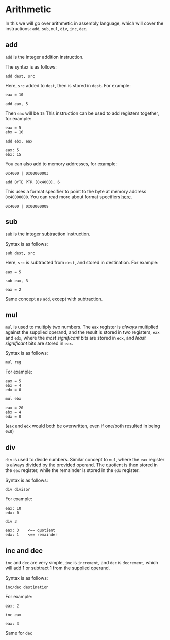 # Arithmetic

In this we will go over arithmetic in assembly language, which will cover the instructions: `add`, `sub`, `mul`, `div`, `inc`, `dec`.

## add

`add` is the integer addition instruction.

The syntax is as follows:

```text
add dest, src
```

Here, `src` added to `dest`, then is stored in `dest`. For example:

```text
eax = 10
```

```text
add eax, 5
```

Then `eax` will be `15` This instruction can be used to add registers together, for example:

```text
eax = 5
ebx = 10
```

```text
add ebx, eax
```

```text
eax: 5
ebx: 15
```

You can also add to memory addresses, for example:

```text
0x4000 | 0x00000003
```

```text
add BYTE PTR [0x4000], 6
```

This uses a format specifier to point to the byte at memory address `0x40000000`. You can read more about format specifiers [here](format-specifiers.md).

```text
0x4000 | 0x00000009
```

## sub

`sub` is the integer subtraction instruction.

Syntax is as follows:

```text
sub dest, src
```

Here, `src` is subtracted from `dest`, and stored in destination. For example:

```text
eax = 5
```

```text
sub eax, 3
```

```text
eax = 2
```

Same concept as `add`, except with subtraction.

## mul

`mul` is used to multiply two numbers. The `eax` register is _always_ multiplied against the supplied operand, and the result is stored in two registers, `eax` and `edx`, where the _most significant_ bits are stored in `edx`, and _least significant_ bits are stored in `eax`.

Syntax is as follows:

```text
mul reg
```

For example:

```text
eax = 5
ebx = 4
edx = 0
```

```text
mul ebx
```

```text
eax = 20
ebx = 4
edx = 0
```

\(`eax` and `edx` would both be overwritten, even if one/both resulted in being `0x0`\)

## div

`div` is used to divide numbers. Similar concept to `mul`, where the `eax` register is always divided by the provided operand. The quotient is then stored in the `eax` register, while the remainder is stored in the `edx` register.

Syntax is as follows:

```text
div divisor
```

For example:

```text
eax: 10
edx: 0
```

```text
div 3
```

```text
eax: 3    <== quotient
edx: 1    <== remainder
```

## inc and dec

`inc` and `dec` are very simple, `inc` is `increment`, and `dec` is `decrement`, which will add 1 or subtract 1 from the supplied operand.

Syntax is as follows:

```text
inc/dec destination
```

For example:

```text
eax: 2
```

```text
inc eax
```

```text
eax: 3
```

Same for `dec`

